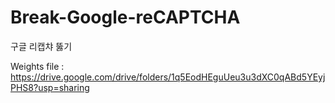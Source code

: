 # Break-Google-reCAPTCHA
구글 리캡챠 뚫기

Weights file : https://drive.google.com/drive/folders/1q5EodHEguUeu3u3dXC0qABd5YEyjPHS8?usp=sharing

